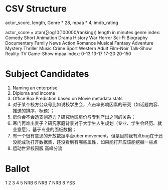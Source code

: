 # CSV Structure

actor_score, length, Genre * 28, mpaa * 4, imdb_rating

actor_score = atan(∑log10(100000/ranking))
length in minutes
genre index: Comedy Short Animation Drama History War Horror Sci-Fi Biography Documentary Family News Action Romance Musical Fantasy Adventure Mystery Thriller Music Crime Sport Western Adult Film-Noir Talk-Show Reality-TV Game-Show
mpaa index: 0-13 13-17 17-20 20-150

# Subject Candidates
1. Naming an enterprise
2. Diploma and income
3. Office Box Prediction based on Movie metadata stats
4. 对于某个校方公众号比如说校学生会，点击率影响因素的研究（如话题内容、推送的排序、标题）；
5. 房价会不会透支创造力？研究地区房价与专利产出之间的关系；
6. 寒门再难出贵子？研究家庭背景对于大学生人生规划（专业、学生会经历、就业意愿），基于专业的面板数据；
7. 有一个很有意思的开放数据平台uber movement，但是目前我有点bug在于还没能成功打开数据集，还没看到有哪些属性，如果能打开应该能挖掘一些点
8. 运动世界校园版 高峰分流
# Ballot
1
2
3
4
5 NRB
6 NRB
7 NRB
8 YSS